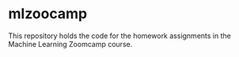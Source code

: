 # mlzoocamp
This repository holds the code for the homework assignments in the Machine Learning Zoomcamp course.
